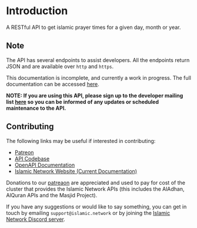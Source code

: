 # Introduction

A RESTful API to get islamic prayer times for a given day, month or year.

## Note 

The API has several endpoints to assist developers. All the endpoints return JSON and are available over `http` and `https`.

This documentation is incomplete, and currently a work in progress. The full documentation can be accessed [here](https://aladhan.com/prayer-times-api).

**NOTE: If you are using this API, please sign up to the developer mailing list [here](https://aladhan.com/contact) so you can be informed of any updates or scheduled maintenance to the API.**

## Contributing

The following links may be useful if interested in contributing:
- [Patreon](https://www.patreon.com/islamicnetwork/)
- [API Codebase](https://github.com/islamic-network/api.aladhan.com)
- [OpenAPI Documentation](https://github.com/islamic-network/openapi)
- [Islamic Network Website (Current Documentation)](https://aladhan.com/)

Donations to our [patreaon](https://www.patreon.com/islamicnetwork/) are appreciated and used to pay for cost of the cluster that provides the Islamic Network APIs (this includes the AlAdhan, AlQuran APIs and the Masjid Project).

If you have any suggestions or would like to say something, you can get in touch by emailing `support@islamic.network` or by joining the [Islamic Network Discord server](https://discord.gg/FwUy69M).
